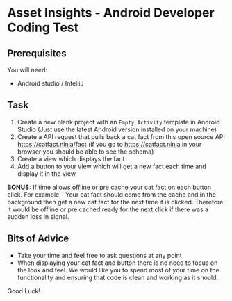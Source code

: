 # Asset Insights - Android Developer Coding Test

## Prerequisites

You will need:
- Android studio / IntelliJ

## Task

1) Create a new blank project with an `Empty Activity` template in Android Studio (Just use the latest Android version installed on your machine)
2) Create a API request that pulls back a cat fact from this open source API https://catfact.ninja/fact (if you go to https://catfact.ninja in your browser you should be able to see the schema)
3) Create a view which displays the fact
4) Add a button to your view which will get a new fact each time and display it in the view

**BONUS:** If time allows offline or pre cache your cat fact on each button click. For example - Your cat fact should come from the cache and in the background then get a new cat fact for the next time it is clicked. Therefore it would be offline or pre cached ready for the next click if there was a sudden loss in signal.

## Bits of Advice
 - Take your time and feel free to ask questions at any point
 - When displaying your cat fact and button there is no need to focus on the look and feel.  We would like you to spend most of your time on the functionality and ensuring that code is clean and working as it should. 

 Good Luck!
